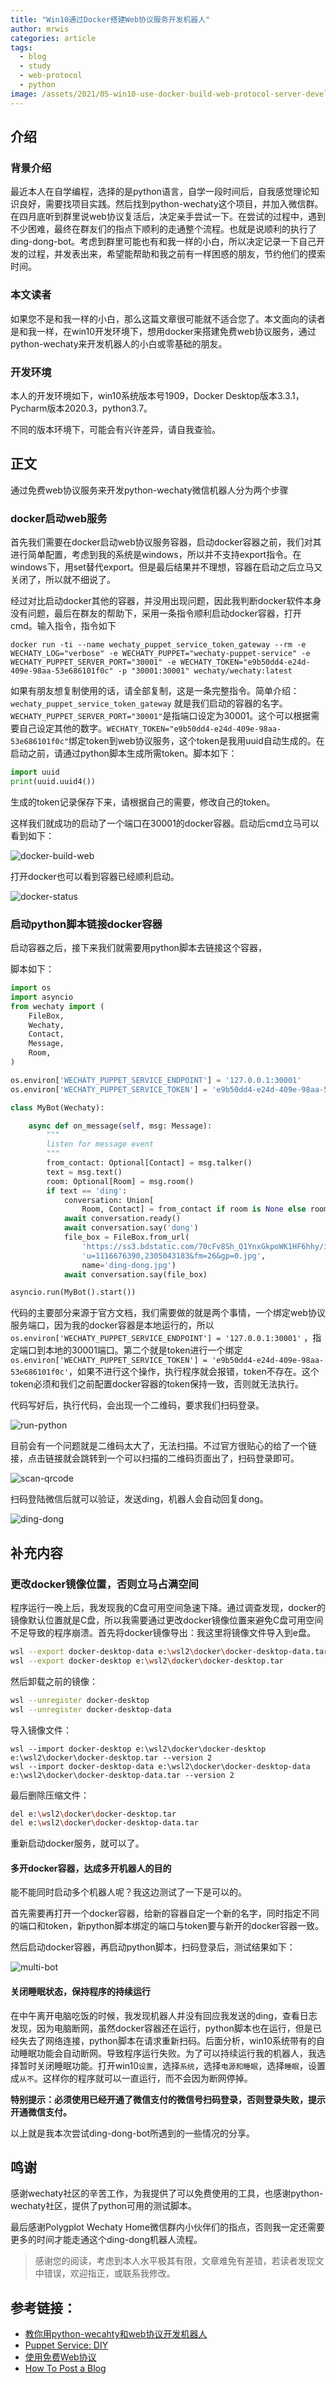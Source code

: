```yaml
---
title: "Win10通过Docker搭建Web协议服务开发机器人"
author: mrwis
categories: article
tags:
  - blog
  - study
  - web-protocol
  - python
image: /assets/2021/05-win10-use-docker-build-web-protocol-server-develop-bot/ding-dong.jpg
---
```


## 介绍

### 背景介绍

最近本人在自学编程，选择的是python语言，自学一段时间后，自我感觉理论知识良好，需要找项目实践。然后找到python-wechaty这个项目，并加入微信群。在四月底听到群里说web协议复活后，决定亲手尝试一下。在尝试的过程中，遇到不少困难，最终在群友们的指点下顺利的走通整个流程。也就是说顺利的执行了ding-dong-bot。考虑到群里可能也有和我一样的小白，所以决定记录一下自己开发的过程，并发表出来，希望能帮助和我之前有一样困惑的朋友，节约他们的摸索时间。

### 本文读者

如果您不是和我一样的小白，那么这篇文章很可能就不适合您了。本文面向的读者是和我一样，在win10开发环境下，想用docker来搭建免费web协议服务，通过python-wechaty来开发机器人的小白或零基础的朋友。

### 开发环境

本人的开发环境如下，win10系统版本号1909，Docker Desktop版本3.3.1，Pycharm版本2020.3，python3.7。

不同的版本环境下，可能会有兴许差异，请自我查验。

## 正文

通过免费web协议服务来开发python-wechaty微信机器人分为两个步骤

### docker启动web服务

首先我们需要在docker启动web协议服务容器，启动docker容器之前，我们对其进行简单配置，考虑到我的系统是windows，所以并不支持export指令。在windows下，用set替代export。但是最后结果并不理想，容器在启动之后立马又关闭了，所以就不细说了。

经过对比启动docker其他的容器，并没用出现问题，因此我判断docker软件本身没有问题，最后在群友的帮助下，采用一条指令顺利启动docker容器，打开cmd。输入指令，指令如下

`docker run -ti --name wechaty_puppet_service_token_gateway --rm -e WECHATY_LOG="verbose" -e WECHATY_PUPPET="wechaty-puppet-service" -e WECHATY_PUPPET_SERVER_PORT="30001" -e WECHATY_TOKEN="e9b50dd4-e24d-409e-98aa-53e686101f0c" -p "30001:30001" wechaty/wechaty:latest`

 如果有朋友想复制使用的话，请全部复制，这是一条完整指令。简单介绍：`wechaty_puppet_service_token_gateway` 就是我们启动的容器的名字。`WECHATY_PUPPET_SERVER_PORT="30001"`是指端口设定为30001。这个可以根据需要自己设定其他的数字。`WECHATY_TOKEN="e9b50dd4-e24d-409e-98aa-53e686101f0c"`绑定token到web协议服务，这个token是我用uuid自动生成的。在启动之前，请通过python脚本生成所需token。脚本如下：

```python
import uuid
print(uuid.uuid4())
```

生成的token记录保存下来，请根据自己的需要，修改自己的token。

这样我们就成功的启动了一个端口在30001的docker容器。启动后cmd立马可以看到如下：

![docker-build-web](/assets/2021/05-win10-use-docker-build-web-protocol-server-develop-bot/docker-build-web.jpg)

打开docker也可以看到容器已经顺利启动。

![docker-status](/assets/2021/05-win10-use-docker-build-web-protocol-server-develop-bot/docker-status.jpg)

### 启动python脚本链接docker容器

启动容器之后，接下来我们就需要用python脚本去链接这个容器，

脚本如下：

```python
import os
import asyncio
from wechaty import (
    FileBox,
    Wechaty,
    Contact,
    Message,
    Room,
)

os.environ['WECHATY_PUPPET_SERVICE_ENDPOINT'] = '127.0.0.1:30001'
os.environ['WECHATY_PUPPET_SERVICE_TOKEN'] = 'e9b50dd4-e24d-409e-98aa-53e686101f0c'

class MyBot(Wechaty):

    async def on_message(self, msg: Message):
        """
        listen for message event
        """
        from_contact: Optional[Contact] = msg.talker()
        text = msg.text()
        room: Optional[Room] = msg.room()
        if text == 'ding':
            conversation: Union[
                Room, Contact] = from_contact if room is None else room
            await conversation.ready()
            await conversation.say('dong')
            file_box = FileBox.from_url(
                'https://ss3.bdstatic.com/70cFv8Sh_Q1YnxGkpoWK1HF6hhy/it/'
                'u=1116676390,2305043183&fm=26&gp=0.jpg',
                name='ding-dong.jpg')
            await conversation.say(file_box)

asyncio.run(MyBot().start())
```

代码的主要部分来源于官方文档，我们需要做的就是两个事情，一个绑定web协议服务端口，因为我的docker容器是本地运行的，所以`os.environ['WECHATY_PUPPET_SERVICE_ENDPOINT'] = '127.0.0.1:30001'` ，指定端口到本地的30001端口。第二个就是token进行一个绑定`os.environ['WECHATY_PUPPET_SERVICE_TOKEN'] = 'e9b50dd4-e24d-409e-98aa-53e686101f0c'`，如果不进行这个操作，执行程序就会报错，token不存在。这个token必须和我们之前配置docker容器的token保持一致，否则就无法执行。

代码写好后，执行代码，会出现一个二维码，要求我们扫码登录。

![run-python](/assets/2021/05-win10-use-docker-build-web-protocol-server-develop-bot/run-python.jpg)

目前会有一个问题就是二维码太大了，无法扫描。不过官方很贴心的给了一个链接，点击链接就会跳转到一个可以扫描的二维码页面出了，扫码登录即可。

![scan-qrcode](/assets/2021/05-win10-use-docker-build-web-protocol-server-develop-bot/scan-qrcode.jpg)

扫码登陆微信后就可以验证，发送ding，机器人会自动回复dong。

![ding-dong](/assets/2021/05-win10-use-docker-build-web-protocol-server-develop-bot/ding-dong.jpg)

## 补充内容

### 更改docker镜像位置，否则立马占满空间

程序运行一晚上后，我发现我的C盘可用空间急速下降。通过调查发现，docker的镜像默认位置就是C盘，所以我需要通过更改docker镜像位置来避免C盘可用空间不足导致的程序崩溃。首先将docker镜像导出：我这里将镜像文件导入到e盘。

```bash
wsl --export docker-desktop-data e:\wsl2\docker\docker-desktop-data.tar
wsl --export docker-desktop e:\wsl2\docker\docker-desktop.tar
```

然后卸载之前的镜像：

```bash
wsl --unregister docker-desktop
wsl --unregister docker-desktop-data
```
导入镜像文件：

```
wsl --import docker-desktop e:\wsl2\docker\docker-desktop e:\wsl2\docker\docker-desktop.tar --version 2
wsl --import docker-desktop-data e:\wsl2\docker\docker-desktop-data e:\wsl2\docker\docker-desktop-data.tar --version 2
```

最后删除压缩文件：

```bash
del e:\wsl2\docker\docker-desktop.tar
del e:\wsl2\docker\docker-desktop-data.tar
```

重新启动docker服务，就可以了。

#### 多开docker容器，达成多开机器人的目的

能不能同时启动多个机器人呢？我这边测试了一下是可以的。

首先需要再打开一个docker容器，给新的容器自定一个新的名字，同时指定不同的端口和token，新python脚本绑定的端口与token要与新开的docker容器一致。

然后启动docker容器，再启动python脚本，扫码登录后，测试结果如下：

![multi-bot](/assets/2021/05-win10-use-docker-build-web-protocol-server-develop-bot/multi-bot.jpg)

#### 关闭睡眠状态，保持程序的持续运行

在中午离开电脑吃饭的时候，我发现机器人并没有回应我发送的ding，查看日志发现，因为电脑断网，虽然docker容器还在运行，python脚本也在运行，但是已经失去了网络连接，python脚本在请求重新扫码。后面分析，win10系统带有的自动睡眠功能会自动断网。导致程序运行失败。为了可以持续运行我的机器人，我选择暂时关闭睡眠功能。打开win10`设置`，选择`系统`，选择`电源和睡眠`，选择`睡眠`，设置成`从不`。这样你的程序就可以一直运行，而不会因为断网停掉。

**特别提示：必须使用已经开通了微信支付的微信号扫码登录，否则登录失败，提示开通微信支付。**

以上就是我本次尝试ding-dong-bot所遇到的一些情况的分享。

## 鸣谢

感谢wechaty社区的辛苦工作，为我提供了可以免费使用的工具，也感谢python-wechaty社区，提供了python可用的测试脚本。

最后感谢Polygplot Wechaty Home微信群内小伙伴们的指点，否则我一定还需要更多的时间才能走通这个ding-dong机器人流程。

>  感谢您的阅读，考虑到本人水平极其有限，文章难免有差错，若读者发现文中错误，欢迎指正，或联系我修改。

## 参考链接：

- [教你用python-wecahty和web协议开发机器人](https://wechaty.js.org/2021/04/17/python-wechaty-use-web/)
- [Puppet Service: DIY](https://wechaty.js.org/docs/puppet-services/diy)
- [使用免费Web协议](https://python-wechaty.readthedocs.io/zh_CN/latest/introduction/use-web-protocol/)
- [How To Post a Blog](https://github.com/wechaty/wechaty.js.org)